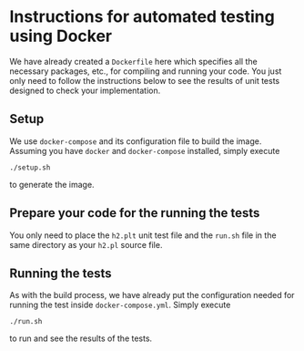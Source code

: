 # Instructions for automated testing using Docker

We have already created a `Dockerfile` here which specifies
all the necessary packages, etc., for compiling and running your code.
You just only need to follow the instructions below to see 
the results of unit tests designed to check your implementation.

## Setup
We use `docker-compose` and its configuration file to build the image.
Assuming you have `docker` and `docker-compose` installed,
simply execute
```shell script
./setup.sh
```
 to generate the image.

## Prepare your code for the running the tests
You only need to place the `h2.plt` unit test file and
the `run.sh` file in the same directory as your `h2.pl` source file.

## Running the tests
As with the build process, we have already put
the configuration needed for running the test inside `docker-compose.yml`.
Simply execute
```shell script
./run.sh
```
to run and see the results of the tests.